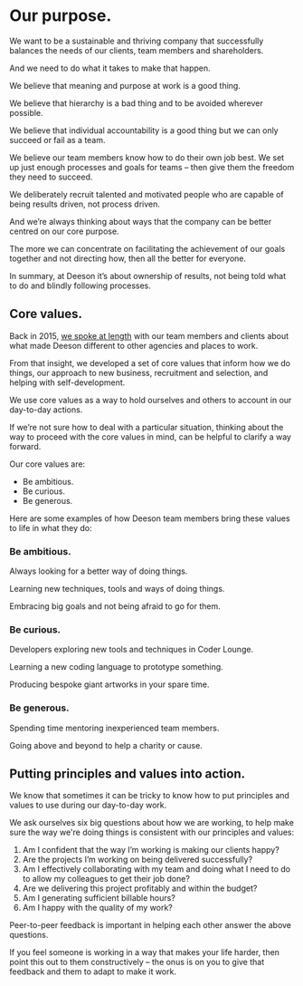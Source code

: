 # Our purpose.

We want to be a sustainable and thriving company that successfully balances the needs of our clients, team members and shareholders.

And we need to do what it takes to make that happen. 

We believe that meaning and purpose at work is a good thing.

We believe that hierarchy is a bad thing and to be avoided wherever possible. 

We believe that individual accountability is a good thing but we can only succeed or fail as a team.

We believe our team members know how to do their own job best. We set up just enough processes and goals for teams – then give them the freedom they need to succeed.

We deliberately recruit talented and motivated people who are capable of being results driven, not process driven. 

And we’re always thinking about ways that the company can be better centred on our core purpose.

The more we can concentrate on facilitating the achievement of our goals together and not directing how, then all the better for everyone.

In summary, at Deeson it’s about ownership of results, not being told what to do and blindly following processes. 

## Core values.

Back in 2015, [we spoke at length](https://www.deeson.co.uk/blog/evolving-our-culture-deeson-facilitation-over-management "Blog post on evolving culture") with our team members and clients about what made Deeson different to other agencies and places to work.

From that insight, we developed a set of core values that inform how we do things, our approach to new business, recruitment and selection, and helping with self-development. 

We use core values as a way to hold ourselves and others to account in our day-to-day actions.

If we’re not sure how to deal with a particular situation, thinking about the way to proceed with the core values in mind, can be helpful to clarify a way forward.

Our core values are:

* Be ambitious.
* Be curious.
* Be generous.

Here are some examples of how Deeson team members bring these values to life in what they do:

### Be ambitious.
Always looking for a better way of doing things.

Learning new techniques, tools and ways of doing things.

Embracing big goals and not being afraid to go for them.

### Be curious.
Developers exploring new tools and techniques in Coder Lounge.

Learning a new coding language to prototype something.

Producing bespoke giant artworks in your spare time.

### Be generous.
Spending time mentoring inexperienced team members.

Going above and beyond to help a charity or cause.

## Putting principles and values into action.

We know that sometimes it can be tricky to know how to put principles and values to use during our day-to-day work. 

We ask ourselves six big questions about how we are working, to help make sure the way we're doing things is consistent with our principles and values:

1. Am I confident that the way I’m working is making our clients happy?
2. Are the projects I’m working on being delivered successfully?
3. Am I effectively collaborating with my team and doing what I need to do to allow my colleagues to get their job done?
4. Are we delivering this project profitably and within the budget? 
5. Am I generating sufficient billable hours?
6. Am I happy with the quality of my work?

Peer-to-peer feedback is important in helping each other answer the above questions. 

If you feel someone is working in a way that makes your life harder, then point this out to them constructively – the onus is on you to give that feedback and them to adapt to make it work.
